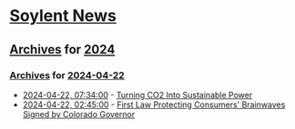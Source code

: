 # [Soylent News](../../../README.md)

## [Archives](../../index.md) for [2024](../index.md)

### [Archives](../../index.md) for [2024-04-22](index.md)

* [2024-04-22, 07:34:00](https://soylentnews.org/article.pl?sid=24/04/20/2315245&from=rss) - [Turning CO2 Into Sustainable Power](https://soylentnews.org/article.pl?sid=24/04/20/2315245&from=rss)
* [2024-04-22, 02:45:00](https://soylentnews.org/article.pl?sid=24/04/20/237233&from=rss) - [First Law Protecting Consumers' Brainwaves Signed by Colorado Governor](https://soylentnews.org/article.pl?sid=24/04/20/237233&from=rss)
